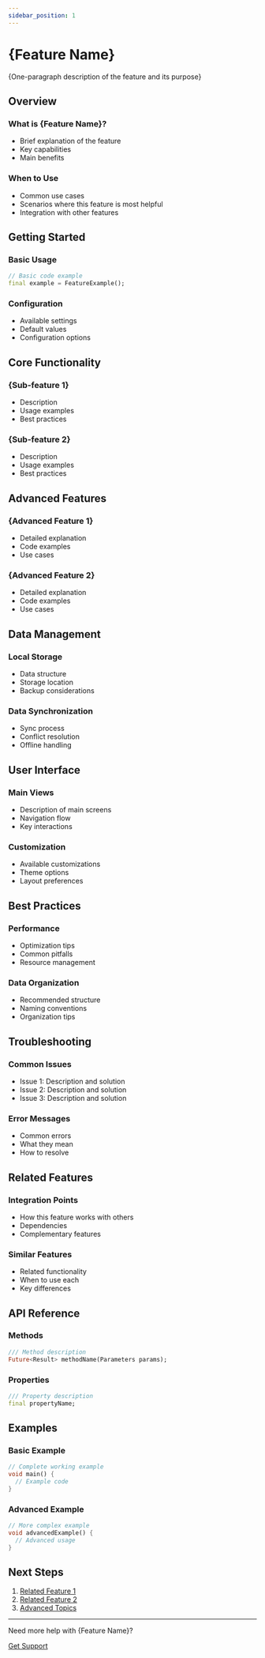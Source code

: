 ```yaml
---
sidebar_position: 1
---
```


# {Feature Name}

{One-paragraph description of the feature and its purpose}

## Overview

### What is {Feature Name}?
- Brief explanation of the feature
- Key capabilities
- Main benefits

### When to Use
- Common use cases
- Scenarios where this feature is most helpful
- Integration with other features

## Getting Started

### Basic Usage
```dart
// Basic code example
final example = FeatureExample();
```

### Configuration
- Available settings
- Default values
- Configuration options

## Core Functionality

### {Sub-feature 1}
- Description
- Usage examples
- Best practices

### {Sub-feature 2}
- Description
- Usage examples
- Best practices

## Advanced Features

### {Advanced Feature 1}
- Detailed explanation
- Code examples
- Use cases

### {Advanced Feature 2}
- Detailed explanation
- Code examples
- Use cases

## Data Management

### Local Storage
- Data structure
- Storage location
- Backup considerations

### Data Synchronization
- Sync process
- Conflict resolution
- Offline handling

## User Interface

### Main Views
- Description of main screens
- Navigation flow
- Key interactions

### Customization
- Available customizations
- Theme options
- Layout preferences

## Best Practices

### Performance
- Optimization tips
- Common pitfalls
- Resource management

### Data Organization
- Recommended structure
- Naming conventions
- Organization tips

## Troubleshooting

### Common Issues
- Issue 1: Description and solution
- Issue 2: Description and solution
- Issue 3: Description and solution

### Error Messages
- Common errors
- What they mean
- How to resolve

## Related Features

### Integration Points
- How this feature works with others
- Dependencies
- Complementary features

### Similar Features
- Related functionality
- When to use each
- Key differences

## API Reference

### Methods
```dart
/// Method description
Future<Result> methodName(Parameters params);
```

### Properties
```dart
/// Property description
final propertyName;
```

## Examples

### Basic Example
```dart
// Complete working example
void main() {
  // Example code
}
```

### Advanced Example
```dart
// More complex example
void advancedExample() {
  // Advanced usage
}
```

## Next Steps

1. [Related Feature 1](../related-feature-1)
2. [Related Feature 2](../related-feature-2)
3. [Advanced Topics](../advanced-topics)

---

<div style={{textAlign: 'center', marginTop: '2rem'}}>
  <p>Need more help with {Feature Name}?</p>
  <a href="../support" className="button button--primary button--lg">
    Get Support
  </a>
</div> 